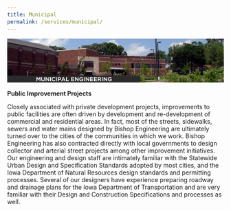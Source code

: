 ```yaml
---
title: Municipal
permalink: /services/municipal/
---
```


![](/assets/img/municipal.jpg)

**Public Improvement Projects**

Closely associated with private development projects, improvements to public facilities are often driven by development and re-development of commercial and residential areas. In fact, most of the streets, sidewalks, sewers and water mains designed by Bishop Engineering are ultimately turned over to the cities of the communities in which we work. Bishop Engineering has also contracted directly with local governments to design collector and arterial street projects among other improvement initiatives. Our engineering and design staff are intimately familiar with the Statewide Urban Design and Specification Standards adopted by most cities, and the Iowa Department of Natural Resources design standards and permitting processes. Several of our designers have experience preparing roadway and drainage plans for the Iowa Department of Transportation and are very familiar with their Design and Construction Specifications and processes as well.
